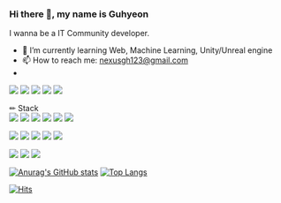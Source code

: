### Hi there 👋, my name is Guhyeon

I wanna be a IT Community developer.

- 🌱 I’m currently learning Web, Machine Learning, Unity/Unreal engine 
- 📫 How to reach me: nexusgh123@gmail.com 
- 


<a href="https://hyeonncodelogs.tistory.com/" target="_blank"><img src="https://img.shields.io/badge/Tistory blog-ce4e24?style=flat-square&logo=blog&logoColor=white"/></a> <a href="https://www.notion.so/c-o-d-e-l-o-g-a17c5f9a682043bab8d8acda3d3431d0" target="_blank"><img src="https://img.shields.io/badge/Notion-00c9f2?style=flat-square&logo=notion&logoColor=white"/></a> <a href="https://github.com/nexusgh12" target="_blank"><img src="https://img.shields.io/badge/GitHub-2a2a2a?style=flat-square&logo=GitHub&logoColor=white"/></a> <a href="https://github.com/nexusgh12/Resume/blob/master/README.md" target="_blank"><img src="https://img.shields.io/badge/resume-E8E8E8?style=flat-square&logo=Github&logoColor=black"/></a>  <a href="https://www.instagram.com/9_hyeonn/" target="_blank"><img src="https://img.shields.io/badge/Instagram-a3669b?style=flat-square&logo=Instagram&logoColor=white"/></a> 



✏ Stack   
<img src="https://img.shields.io/badge/Python-3776AB?style=for-the-badge&logo=Python&logoColor=white"> <img src="https://img.shields.io/badge/pytorch-FF6F00?style=for-the-badge&logo=tensorflow&logoColor=white"> <img src="https://img.shields.io/badge/opencv-5C3EE8?style=for-the-badge&logo=opencv&logoColor=white"> <img src="https://img.shields.io/badge/R-276DC3?style=for-the-badge&logo=R&logoColor=white"> <img src="https://img.shields.io/badge/Java-007396?style=for-the-badge&logo=java&logoColor=white"> <img src="https://img.shields.io/badge/mysql-4479A1?style=for-the-badge&logo=mysql&logoColor=white"> 



<img src="https://img.shields.io/badge/HTML-E34F26?style=for-the-badge&logo=HTML5&logoColor=white">  <img src="https://img.shields.io/badge/JavaScript-F7DF1E?style=for-the-badge&logo=JavaScript&logoColor=black"> <img src="https://img.shields.io/badge/linux-FCC624?style=for-the-badge&logo=linux&logoColor=black"> <img src="https://img.shields.io/badge/Bootstrap-7952B3?style=for-the-badge&logo=Bootstrap&logoColor=black"> <img src="https://img.shields.io/badge/PHP-777BB4?style=for-the-badge&logo=PHP&logoColor=white"> 




<img src="https://img.shields.io/badge/CSharp-239120?style=for-the-badge&logo=csharp&logoColor=white"> <img src="https://img.shields.io/badge/Unity-FFFFFF?style=for-the-badge&logo=Unity&logoColor=black"> <img src="https://img.shields.io/badge/Unreal Engine-0E1128?style=for-the-badge&logo=Unreal Engine&logoColor=white">


[![Anurag's GitHub stats](https://github-readme-stats.vercel.app/api?username=nexusgh12&show_icons=true&theme=default_repocard)](https://github.com/anuraghazra/github-readme-stats) [![Top Langs](https://github-readme-stats.vercel.app/api/top-langs/?username=nexusgh12&layout=compact)](https://github.com/anuraghazra/github-readme-stats)

[![Hits](https://hits.seeyoufarm.com/api/count/incr/badge.svg?url=https%3A%2F%2Fgithub.com%2F9_hyeonn&count_bg=%2379C83D&title_bg=%23555555&icon=&icon_color=%23E7E7E7&title=hits&edge_flat=true)](https://hits.seeyoufarm.com)

